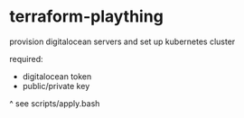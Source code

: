 # terraform-plaything

provision digitalocean servers and set up kubernetes cluster

required:
- digitalocean token
- public/private key

^ see scripts/apply.bash

